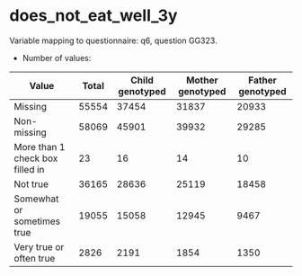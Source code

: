 # does_not_eat_well_3y
Variable mapping to questionnaire: q6, question GG323.
- Number of values:

| Value | Total | Child genotyped | Mother genotyped | Father genotyped |
| ----- | ----- | --------------- | ---------------- | ---------------- |
| Missing | 55554 | 37454 | 31837 | 20933 |
| Non-missing | 58069 | 45901 | 39932 | 29285 |
| More than 1 check box filled in | 23 | 16 | 14 |10 |
| Not true | 36165 | 28636 | 25119 |18458 |
| Somewhat or sometimes true | 19055 | 15058 | 12945 |9467 |
| Very true or often true | 2826 | 2191 | 1854 |1350 |



